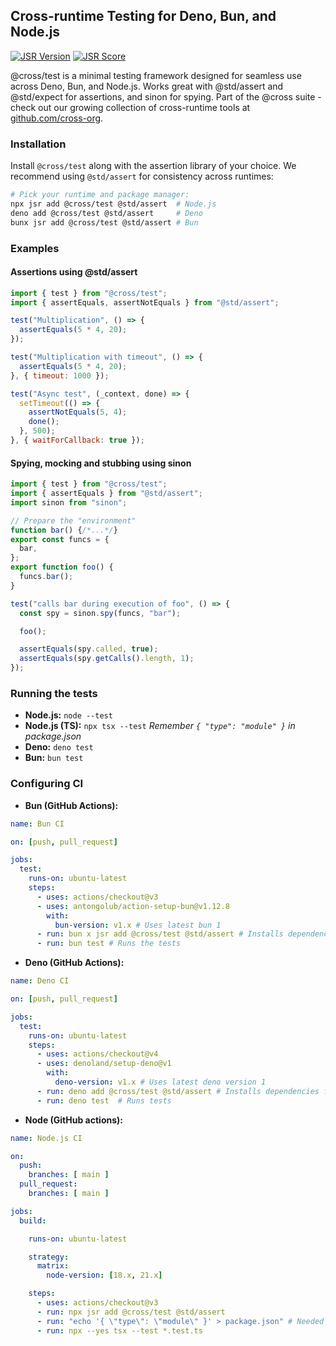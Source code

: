 ## Cross-runtime Testing for Deno, Bun, and Node.js

[![JSR Version](https://jsr.io/badges/@cross/test?v=bust)](https://jsr.io/@cross/test) [![JSR Score](https://jsr.io/badges/@cross/test/score?v=bust)](https://jsr.io/@cross/test/score)

@cross/test is a minimal testing framework designed for seamless use across Deno, Bun, and Node.js. Works great with @std/assert and @std/expect for assertions, and sinon for spying. Part of the @cross suite - check out our growing collection of cross-runtime tools at [github.com/cross-org](https://github.com/cross-org).

### Installation

Install `@cross/test` along with the assertion library of your choice. We recommend using `@std/assert` for consistency across runtimes:

```bash
# Pick your runtime and package manager:
npx jsr add @cross/test @std/assert  # Node.js
deno add @cross/test @std/assert     # Deno
bunx jsr add @cross/test @std/assert # Bun
```

### Examples

#### Assertions using @std/assert

```javascript
import { test } from "@cross/test";
import { assertEquals, assertNotEquals } from "@std/assert";

test("Multiplication", () => {
  assertEquals(5 * 4, 20);
});

test("Multiplication with timeout", () => {
  assertEquals(5 * 4, 20);
}, { timeout: 1000 });

test("Async test", (_context, done) => {
  setTimeout(() => {
    assertNotEquals(5, 4);
    done();
  }, 500);
}, { waitForCallback: true });
```

#### Spying, mocking and stubbing using sinon

```js
import { test } from "@cross/test";
import { assertEquals } from "@std/assert";
import sinon from "sinon";

// Prepare the "environment"
function bar() {/*...*/}
export const funcs = {
  bar,
};
export function foo() {
  funcs.bar();
}

test("calls bar during execution of foo", () => {
  const spy = sinon.spy(funcs, "bar");

  foo();

  assertEquals(spy.called, true);
  assertEquals(spy.getCalls().length, 1);
});
```

### Running the tests

- **Node.js:** `node --test`
- **Node.js (TS):** `npx tsx --test` _Remember `{ "type": "module" }` in package.json_
- **Deno:** `deno test`
- **Bun:** `bun test`

### Configuring CI

- **Bun (GitHub Actions):**

```yaml
name: Bun CI

on: [push, pull_request]

jobs:
  test:
    runs-on: ubuntu-latest
    steps:
      - uses: actions/checkout@v3
      - uses: antongolub/action-setup-bun@v1.12.8 
        with:
          bun-version: v1.x # Uses latest bun 1
      - run: bun x jsr add @cross/test @std/assert # Installs dependencies
      - run: bun test # Runs the tests
```

- **Deno (GitHub Actions):**

```yaml
name: Deno CI

on: [push, pull_request]

jobs:
  test:
    runs-on: ubuntu-latest
    steps:
      - uses: actions/checkout@v4
      - uses: denoland/setup-deno@v1
        with:
          deno-version: v1.x # Uses latest deno version 1 
      - run: deno add @cross/test @std/assert # Installs dependencies from jsr.io
      - run: deno test  # Runs tests
```

- **Node (GitHub actions):**

```yaml
name: Node.js CI

on:
  push:
    branches: [ main ]
  pull_request:
    branches: [ main ]

jobs:
  build:

    runs-on: ubuntu-latest

    strategy:
      matrix:
        node-version: [18.x, 21.x]

    steps:
      - uses: actions/checkout@v3
      - run: npx jsr add @cross/test @std/assert
      - run: "echo '{ \"type\": \"module\" }' > package.json" # Needed for tsx to work
      - run: npx --yes tsx --test *.test.ts
```
